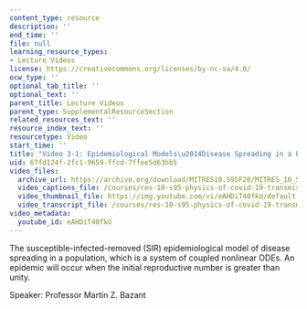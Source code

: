 ```yaml
---
content_type: resource
description: ''
end_time: ''
file: null
learning_resource_types:
- Lecture Videos
license: https://creativecommons.org/licenses/by-nc-sa/4.0/
ocw_type: ''
optional_tab_title: ''
optional_text: ''
parent_title: Lecture Videos
parent_type: SupplementalResourceSection
related_resources_text: ''
resource_index_text: ''
resourcetype: Video
start_time: ''
title: "Video 3-1: Epidemiological Models\u2014Disease Spreading in a Population"
uid: 67fd124f-2fc1-9659-ffcd-7ffee5d63bb5
video_files:
  archive_url: https://archive.org/download/MITRES10.S95F20/MITRES_10_S95F20_0301_300k.mp4
  video_captions_file: /courses/res-10-s95-physics-of-covid-19-transmission-fall-2020/e6b5abc4fe3e5fb1aac6ab204e1c1b0f_eAHDiT40fkU.vtt
  video_thumbnail_file: https://img.youtube.com/vi/eAHDiT40fkU/default.jpg
  video_transcript_file: /courses/res-10-s95-physics-of-covid-19-transmission-fall-2020/49af9c7fe6214169d3ad59e1423a9a65_eAHDiT40fkU.pdf
video_metadata:
  youtube_id: eAHDiT40fkU
---
```


The susceptible-infected-removed (SIR) epidemiological model of disease spreading in a population, which is a system of coupled nonlinear ODEs. An epidemic will occur when the initial reproductive number is greater than unity.

Speaker: Professor Martin Z. Bazant

